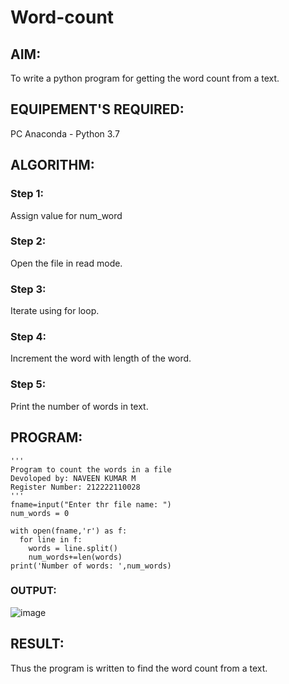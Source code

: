 # Word-count
## AIM:
To write a python program for getting the word count from a text.
## EQUIPEMENT'S REQUIRED: 
PC
Anaconda - Python 3.7
## ALGORITHM: 
### Step 1:
Assign value for num_word
### Step 2: 
 Open the file in read mode.
### Step 3: 
Iterate using for loop.
### Step 4:  
Increment the word with length of the word.
### Step 5: 
Print the number of words in text.

## PROGRAM:
```
'''
Program to count the words in a file
Devoloped by: NAVEEN KUMAR M
Register Number: 212222110028
'''
fname=input("Enter thr file name: ")
num_words = 0

with open(fname,'r') as f:
  for line in f:
    words = line.split()
    num_words+=len(words)
print('Number of words: ',num_words)
```
### OUTPUT:
![image](https://github.com/NAVEENMATHIVANAN/Word-count/assets/119394582/1f91887c-c636-41df-90fe-c0dee6124e7b)



## RESULT:
Thus the program is written to find the word count from a text.
